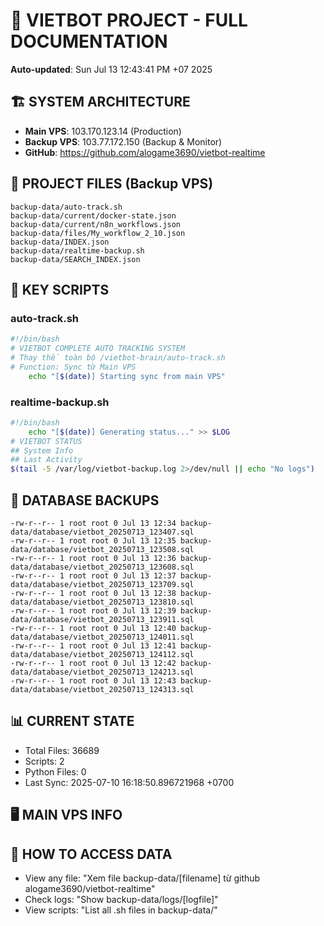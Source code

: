 # 🤖 VIETBOT PROJECT - FULL DOCUMENTATION
**Auto-updated**: Sun Jul 13 12:43:41 PM +07 2025

## 🏗️ SYSTEM ARCHITECTURE
- **Main VPS**: 103.170.123.14 (Production)
- **Backup VPS**: 103.77.172.150 (Backup & Monitor)
- **GitHub**: https://github.com/alogame3690/vietbot-realtime

## 📁 PROJECT FILES (Backup VPS)
```
backup-data/auto-track.sh
backup-data/current/docker-state.json
backup-data/current/n8n_workflows.json
backup-data/files/My_workflow_2_10.json
backup-data/INDEX.json
backup-data/realtime-backup.sh
backup-data/SEARCH_INDEX.json
```

## 🔧 KEY SCRIPTS
### auto-track.sh
```bash
#!/bin/bash
# VIETBOT COMPLETE AUTO TRACKING SYSTEM
# Thay thế toàn bộ /vietbot-brain/auto-track.sh
# Function: Sync từ Main VPS
    echo "[$(date)] Starting sync from main VPS"
```
### realtime-backup.sh
```bash
#!/bin/bash
    echo "[$(date)] Generating status..." >> $LOG
# VIETBOT STATUS
## System Info
## Last Activity
$(tail -5 /var/log/vietbot-backup.log 2>/dev/null || echo "No logs")
```

## 💾 DATABASE BACKUPS
```
-rw-r--r-- 1 root root 0 Jul 13 12:34 backup-data/database/vietbot_20250713_123407.sql
-rw-r--r-- 1 root root 0 Jul 13 12:35 backup-data/database/vietbot_20250713_123508.sql
-rw-r--r-- 1 root root 0 Jul 13 12:36 backup-data/database/vietbot_20250713_123608.sql
-rw-r--r-- 1 root root 0 Jul 13 12:37 backup-data/database/vietbot_20250713_123709.sql
-rw-r--r-- 1 root root 0 Jul 13 12:38 backup-data/database/vietbot_20250713_123810.sql
-rw-r--r-- 1 root root 0 Jul 13 12:39 backup-data/database/vietbot_20250713_123911.sql
-rw-r--r-- 1 root root 0 Jul 13 12:40 backup-data/database/vietbot_20250713_124011.sql
-rw-r--r-- 1 root root 0 Jul 13 12:41 backup-data/database/vietbot_20250713_124112.sql
-rw-r--r-- 1 root root 0 Jul 13 12:42 backup-data/database/vietbot_20250713_124213.sql
-rw-r--r-- 1 root root 0 Jul 13 12:43 backup-data/database/vietbot_20250713_124313.sql
```

## 📊 CURRENT STATE
- Total Files: 36689
- Scripts: 2
- Python Files: 0
- Last Sync: 2025-07-10 16:18:50.896721968 +0700

## 🖥️ MAIN VPS INFO


## 🚨 HOW TO ACCESS DATA
- View any file: "Xem file backup-data/[filename] từ github alogame3690/vietbot-realtime"
- Check logs: "Show backup-data/logs/[logfile]"
- View scripts: "List all .sh files in backup-data/"
